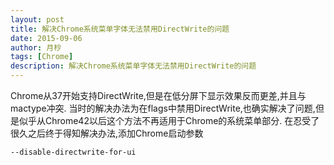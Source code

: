 ```yaml
---
layout: post
title: 解决Chrome系统菜单字体无法禁用DirectWrite的问题
date: 2015-09-06
author: 月杪
tags: [Chrome]
description: 解决Chrome系统菜单字体无法禁用DirectWrite的问题
---
```


Chrome从37开始支持DirectWrite,但是在低分屏下显示效果反而更差,并且与mactype冲突.
当时的解决办法为在flags中禁用DirectWrite,也确实解决了问题,但是似乎从Chrome42以后这个方法不再适用于Chrome的系统菜单部分.
在忍受了很久之后终于得知解决办法,添加Chrome启动参数
```bash
--disable-directwrite-for-ui
```
